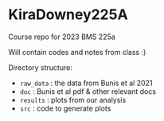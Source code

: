 # KiraDowney225A

Course repo for 2023 BMS 225a

Will contain codes and notes from class :) 

Directory structure: 

- `raw_data` : the data from Bunis et al 2021
- `doc` : Bunis et al pdf & other relevant docs
- `results` : plots from our analysis
- `src` : code to generate plots

